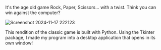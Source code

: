 It's the age old game Rock, Paper, Scissors... with a twist. Think you can win against the computer?

![Screenshot 2024-11-17 222123](https://github.com/user-attachments/assets/fe56b5bc-3255-49a7-956c-75fbcac44c77)

This rendition of the classic game is built with Python. Using the Tkinter package, I made my program into a desktop application that opens in its own window!

